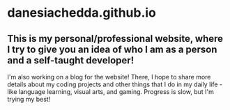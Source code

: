 # danesiachedda.github.io
## This is my personal/professional website, where I try to give you an idea of who I am as a person and a self-taught developer!

I'm also working on a blog for the website! There, I hope to share more details about my coding projects and other things that I do in my daily life - like language learning, visual arts, and gaming. Progress is slow, but I'm trying my best!